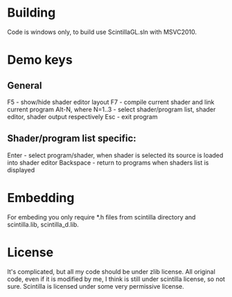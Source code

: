 Building
===================================

Code is windows only, to build use ScintillaGL.sln with MSVC2010.



Demo keys
===================================

General
---------------------------------------------
F5 - show/hide shader editor layout
F7 - compile current shader and link current program
Alt-N, where N=1..3 - select shader/program list, shader editor, shader output respectively
Esc - exit program

Shader/program list specific:
---------------------------------------------
Enter - select program/shader, when shader is selected its source is loaded into shader editor
Backspace - return to programs when shaders list is displayed



Embedding
===================================

For embeding you only require *.h files from scintilla directory and scintilla.lib, scintilla_d.lib.



License
===================================

It's complicated, but all my code should be under zlib license. All original code, even if it is modified by me, I think is still under scintilla license, so not sure.
Scintilla is licensed under some very permissive license.